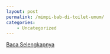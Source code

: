 ```yaml
---
layout: post
permalink: /mimpi-bab-di-toilet-umum/
categories:
    - Uncategorized
---
```


[Baca Selengkapnya](/01)